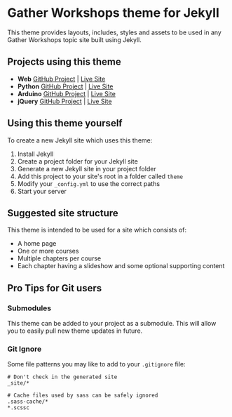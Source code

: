 # Gather Workshops theme for Jekyll

This theme provides layouts, includes, styles and assets to be used in any Gather Workshops topic site built using Jekyll.


## Projects using this theme

- **Web**
  [GitHub Project](github.com/gatherworkshops/web) | [Live Site](gatherworkshops.github.io/web)
- **Python**
  [GitHub Project](github.com/gatherworkshops/python) | [Live Site](gatherworkshops.github.io/python)
- **Arduino**
  [GitHub Project](github.com/gatherworkshops/arduino) | [Live Site](gatherworkshops.github.io/arduino)
- **jQuery**
  [GitHub Project](github.com/gatherworkshops/jquery) | [Live Site](gatherworkshops.github.io/jquery)


## Using this theme yourself

To create a new Jekyll site which uses this theme:

1. Install Jekyll
2. Create a project folder for your Jekyll site
3. Generate a new Jekyll site in your project folder
4. Add this project to your site's root in a folder called `theme`
5. Modify your `_config.yml` to use the correct paths
6. Start your server


## Suggested site structure

This theme is intended to be used for a site which consists of:

- A home page
- One or more courses
- Multiple chapters per course
- Each chapter having a slideshow and some optional supporting content


## Pro Tips for Git users

### Submodules
This theme can be added to your project as a submodule. This will allow you to easily pull new theme updates in future.

### Git Ignore
Some file patterns you may like to add to your `.gitignore` file:

```
# Don't check in the generated site
_site/*

# Cache files used by sass can be safely ignored
.sass-cache/*
*.scssc
```

